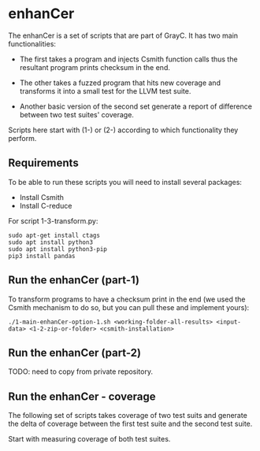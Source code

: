 # enhanCer

The enhanCer is a set of scripts that are part of GrayC. It has two main functionalities:
 
- The first takes a program and injects Csmith function calls thus the resultant program prints checksum in the end.
 
- The other takes a fuzzed program that hits new coverage and transforms it into a small test for the LLVM test suite.

- Another basic version of the second set generate a report of difference between two test suites' coverage.

Scripts here start with (1-) or (2-) according to which functionality they perform.

## Requirements

To be able to run these scripts you will need to install several packages:

- Install Csmith
- Install C-reduce

For script 1-3-transform.py:
```
sudo apt-get install ctags
sudo apt install python3
sudo apt install python3-pip
pip3 install pandas
```

## Run the enhanCer (part-1)

To transform programs to have a checksum print in the end (we used the Csmith mechanism to do so, but you can pull these and implement yours):
```
./1-main-enhanCer-option-1.sh <working-folder-all-results> <input-data> <1-2-zip-or-folder> <csmith-installation>
```

## Run the enhanCer (part-2)

TODO: need to copy from private repository.


## Run the enhanCer - coverage

The following set of scripts takes coverage of two test suits and generate the delta of coverage between the first test suite and the second test suite.

Start with measuring coverage of both test suites.
